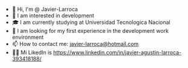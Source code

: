 - 👋 Hi, I'm @ Javier-Larroca
- 👀 I am interested in development
- 🎓 I am currently studying at Universidad Tecnologica Nacional
- 💞️ I am looking for my first experience in the development work environment
- 📫 How to contact me: javier-larroca@hotmail.com
- 👷🏻 Mi LikedIn is https://www.linkedin.com/in/javier-agustin-larroca-393418188/
<!---
Javier-Larroca/Javier-Larroca is a ✨ special ✨ repository because its `README.md` (this file) appears on your GitHub profile.
You can click the Preview link to take a look at your changes.
--->
